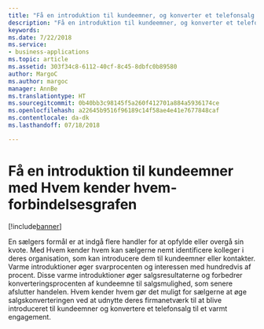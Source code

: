 ```yaml
---
title: "Få en introduktion til kundeemner, og konverter et telefonsalg til et potentielt varmt engagement med en Hvem kender hvem-forbindelsesgraf"
description: "Få en introduktion til kundeemner, og konverter et telefonsalg til et potentielt varmt engagement med en Hvem kender hvem-forbindelsesgraf"
keywords: 
ms.date: 7/22/2018
ms.service:
- business-applications
ms.topic: article
ms.assetid: 303f34c8-6112-40cf-8c45-8dbfc0b89580
author: MargoC
ms.author: margoc
manager: AnnBe
ms.translationtype: HT
ms.sourcegitcommit: 0b40bb3c98145f5a260f412701a884a5936174ce
ms.openlocfilehash: a22645b9516f96189c14f58ae4e41e7677848caf
ms.contentlocale: da-dk
ms.lasthandoff: 07/18/2018

---
```


# <a name="get-introduced-to-prospects-with-the-who-knows-whom-connection-graph"></a>Få en introduktion til kundeemner med Hvem kender hvem-forbindelsesgrafen


[!include[banner](../../includes/banner.md)]


En sælgers formål er at indgå flere handler for at opfylde eller overgå sin kvote.  Med Hvem kender hvem kan sælgerne nemt identificere kolleger i deres organisation, som kan introducere dem til kundeemner eller kontakter.  Varme introduktioner øger svarprocenten og interessen med hundredvis af procent.  Disse varme introduktioner øger salgsresultaterne og forbedrer konverteringsprocenten af kundeemne til salgsmulighed, som senere afslutter handelen.  Hvem kender hvem gør det muligt for sælgerne at øge salgskonverteringen ved at udnytte deres firmanetværk til at blive introduceret til kundeemner og konvertere et telefonsalg til et varmt engagement.

